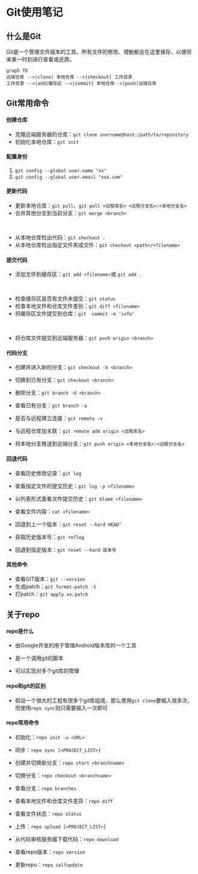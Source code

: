 # Git使用笔记

## 什么是Git

​		Git是一个管理文件版本的工具，所有文件的修改、增删都会在这里保存，以便将来某一时刻进行查看或还原。

```mermaid
graph TD
远端仓库 -->|clone| 本地仓库 -->|checkout| 工作目录
工作目录 -->|add|缓存区 -->|commit| 本地仓库-->|push|远端仓库
```



## Git常用命令

#### 创建仓库

- 克隆远端服务器的仓库：`git clone username@host:/path/to/repository`
- 初始化本地仓库：`git init`

#### 配置身份

1. `git config --global user.name "xx"`
2. `git config --global user.email "xxx.com"`

#### 更新代码

- 更新本地仓库：`git pull`，`git pull <远程库名> <远程分支名>:<本地分支名>`
- 合并其他分支到当前分支：`git merge <branch>`

​		<!--<branch>是分支名称-->

- 从本地仓库检出代码：`git checkout .`
- 从本地仓库检出指定文件夹或文件：`git checkout <path>/<filename>`

#### 提交代码

- 添加文件到缓存区：`git add <filename>`或 `git add .`

​		<!--<filename>是文件名称-->

- 检查缓存区是否有文件未提交：`git status`
- 检查本地文件和仓库文件差别：`git diff <filename>`
- 将缓存区文件提交到仓库：`git	commit -m 'info'`

​		<!--'info'是备注，提交后会显示在标题部分-->

- 将仓库文件提交到远端服务器：`git push origin <branch>`

#### 代码分支

- 创建并进入新的分支：`git checkout -b <branch>`

- 切换到已有分支：`git checkout <branch>`

  <!--(主分支名称是master)-->

- 删除分支：`git branch -d <branch>`

- 查看已有分支：`git branch -a`

- 是否与远程建立连接：`git remote -v`

- 与远程仓库加关联：`git remote add origin <远程库名>`

- 将本地分支推送到远端分支：`git push origin <本地分支名>:<远程分支名>`

#### 回退代码

- 查看历史修改记录：`git log`

- 查看指定文件的提交历史：`git log -p <filename>`

- 以列表形式查看文件提交历史：`git blame <filename>`

- 查看文件内容：`cat <filename>`

- 回退到上一个版本：`git reset --hard HEAD^`

- 获取历史版本号：`git reflog`

- 回退到指定版本：`git reset --hard 版本号`

  <!--版本号要加双引号""-->

#### 其他命令

- 查看GIT版本：`git --version`
- 生成patch：`git format-patch -1`
- 打patch：`git apply xx.patch `

## 关于repo

#### repo是什么

- 由Google开发的用于管理Android版本库的一个工具

- 是一个调用git的脚本
- 可以实现对多个git库的管理

#### repo和git的区别

- 假设一个很大的工程有很多个git库组成，那么使用`git clone`要输入很多次，而使用`repo sync`则只需要输入一次即可

#### repo常用命令

- 初始化：`repo init -u <URL>`

  <!--在当前目录下安装repo，会产生一个.repo目录，目录包括repo源代码和标准 Android 清单文件的 Git 仓库-->

- 同步：`repo sync [<PROJECT_LIST>]`

  <!--将远程代码下载到本地，如果省略`[<PROJECT_LIST>]`，则会按照标准 Android 清单文件依次从各个git仓库下载所有代码-->

- 创建并切换新分支：`repo start <branchname>`

- 切换分支：`repo checkout <branchname> `

- 查看分支：`repo branches`

- 查看本地文件和仓库文件差异：`repo diff`

- 查看文件状态：`repo status`

- 上传：`repo upload [<PROJECT_LIST>]`

  <!--上传到代码审核服务器（比如gitter），以便代码审核者进行review-->

- 从代码审核服务器下载代码：`repo download`

- 查看repo版本：`repo version`

- 更新repo：`repo selfupdate`

